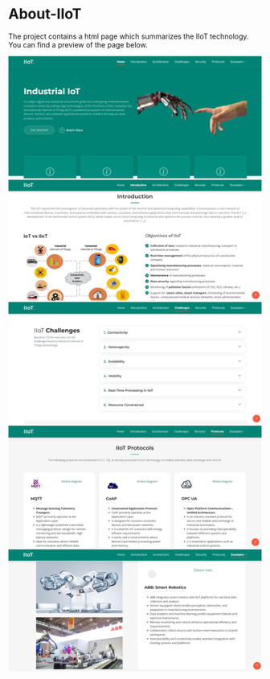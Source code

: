 # About-IIoT
The project contains a html page which summarizes the IIoT technology.
You can find a preview of the page below.

![alt text](https://github.com/sabixcel/About-IIoT/blob/main/view1.png)
![alt text](https://github.com/sabixcel/About-IIoT/blob/main/view2.png)
![alt text](https://github.com/sabixcel/About-IIoT/blob/main/view3.png)
![alt text](https://github.com/sabixcel/About-IIoT/blob/main/view4.png)
![alt text](https://github.com/sabixcel/About-IIoT/blob/main/view5.png)
